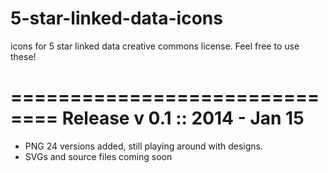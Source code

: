 5-star-linked-data-icons
========================

icons for 5 star linked data
creative commons license. Feel free to use these!

==============================
Release v 0.1 :: 2014 - Jan 15
==============================
- PNG 24 versions added, still playing around with designs. 
- SVGs and source files coming soon
